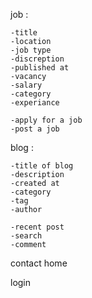 job :

    -title
    -location
    -job type
    -discreption
    -published at
    -vacancy
    -salary
    -category
    -experiance

    -apply for a job
    -post a job

blog :

    -title of blog
    -description
    -created at
    -category
    -tag 
    -author

    -recent post
    -search
    -comment

contact
home

login